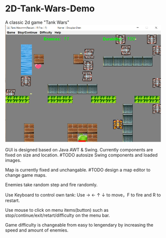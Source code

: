 # 2D-Tank-Wars-Demo
A classic 2d game "Tank Wars"
![image](https://github.com/DouglasChenH/2D-Tank-Wars-Demo/raw/master/tankWarDemo.png)

GUI is designed based on Java AWT & Swing. 
    Currently components are fixed on size and location.
    #TODO autosize Swing components and loaded images.

Map is currently fixed and unchangable.
    #TODO design a map editor to change game maps.

Enemies take random step and fire randomly.

Use Keyboard to control own tank: Use → ← ↑ ↓ to move，F to fire and R to restart.

Use mouse to click on menu items(button) such as stop/continue/exit/retart/difficulty on the menu bar.
      
Game difficulty is changeable from easy to lengendary by increasing the speed and amount of enemies.

